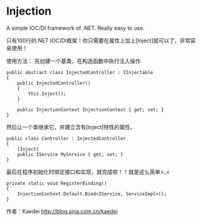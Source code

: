 Injection
=========

A simple IOC/DI framework of .NET. Really easy to use.

只有100行的.NET IOC/DI框架！你只需要在属性上加上[Inject]就可以了，非常容易使用！

使用方法：
先创建一个基类，在构造函数中执行注入操作
```
public abstract class InjectedController : IInjectable
{
	public InjectedController()
	{
		this.Inject();
	}

	public InjectionContext InjectionContext { get; set; }
}
```


然后让一个类继承它，并建立含有[Inject]特性的属性。
```
public class Controller : InjectedController
{
	[Inject]
	public IService MyService { get; set; } 
}
```

最后在程序初始化时绑定接口和实现，就完成啦！！就是这么简单>_<
```
private static void RegisterBinding()
{
	InjectionContext.Default.Bind<IService, ServiceImpl>();
}
```


作者：Kaedei
http://blog.sina.com.cn/kaedei

